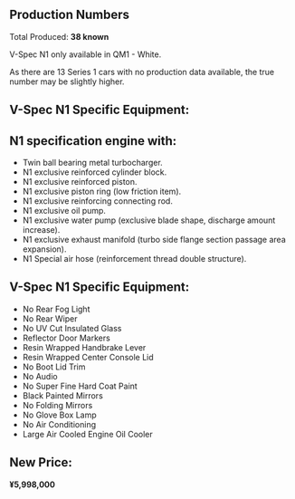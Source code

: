 ## Production Numbers  
Total Produced: __38 known__  
  
V-Spec N1 only available in QM1 - White.
  
As there are 13 Series 1 cars with no production data available, the true number may be slightly higher.  
  
## V-Spec N1 Specific Equipment:  
  
## N1 specification engine with:  
* Twin ball bearing metal turbocharger.  
* N1 exclusive reinforced cylinder block.  
* N1 exclusive reinforced piston.  
* N1 exclusive piston ring (low friction item).  
* N1 exclusive reinforcing connecting rod.  
* N1 exclusive oil pump.  
* N1 exclusive water pump (exclusive blade shape, discharge amount increase).  
* N1 exclusive exhaust manifold (turbo side flange section passage area expansion).  
* N1 Special air hose (reinforcement thread double structure).  
  
## V-Spec N1 Specific Equipment:  
* No Rear Fog Light  
* No Rear Wiper  
* No UV Cut Insulated Glass  
* Reflector Door Markers  
* Resin Wrapped Handbrake Lever  
* Resin Wrapped Center Console Lid  
* No Boot Lid Trim  
* No Audio  
* No Super Fine Hard Coat Paint  
* Black Painted Mirrors  
* No Folding Mirrors  
* No Glove Box Lamp  
* No Air Conditioning  
* Large Air Cooled Engine Oil Cooler  
  
## New Price:  
__¥5,998,000__  